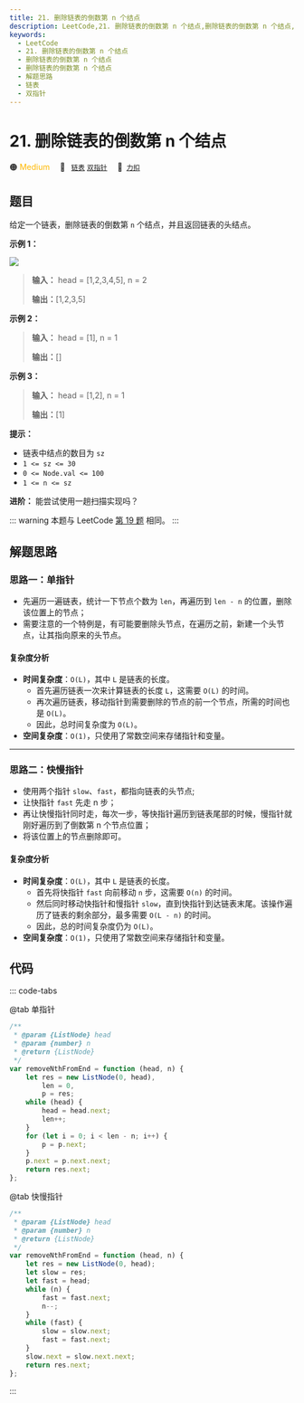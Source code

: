 ```yaml
---
title: 21. 删除链表的倒数第 n 个结点
description: LeetCode,21. 删除链表的倒数第 n 个结点,删除链表的倒数第 n 个结点,删除链表的倒数第 n 个结点,解题思路,链表,双指针
keywords:
  - LeetCode
  - 21. 删除链表的倒数第 n 个结点
  - 删除链表的倒数第 n 个结点
  - 删除链表的倒数第 n 个结点
  - 解题思路
  - 链表
  - 双指针
---
```


# 21. 删除链表的倒数第 n 个结点

🟠 <font color=#ffb800>Medium</font>&emsp; 🔖&ensp; [`链表`](/tag/linked-list.md) [`双指针`](/tag/two-pointers.md)&emsp; 🔗&ensp;[`力扣`](https://leetcode.cn/problems/SLwz0R)

## 题目

给定一个链表，删除链表的倒数第 `n` 个结点，并且返回链表的头结点。

**示例 1：**

![](https://assets.leetcode.com/uploads/2020/10/03/remove_ex1.jpg)

> **输入：** head = [1,2,3,4,5], n = 2
>
> **输出：**[1,2,3,5]

**示例 2：**

> **输入：** head = [1], n = 1
>
> **输出：**[]

**示例 3：**

> **输入：** head = [1,2], n = 1
>
> **输出：**[1]

**提示：**

- 链表中结点的数目为 `sz`
- `1 <= sz <= 30`
- `0 <= Node.val <= 100`
- `1 <= n <= sz`

**进阶：** 能尝试使用一趟扫描实现吗？

::: warning
本题与 LeetCode [第 19 题](../problem/0019.md) 相同。
:::

## 解题思路

### 思路一：单指针

- 先遍历一遍链表，统计一下节点个数为 `len`，再遍历到 `len - n` 的位置，删除该位置上的节点；
- 需要注意的一个特例是，有可能要删除头节点，在遍历之前，新建一个头节点，让其指向原来的头节点。

#### 复杂度分析

- **时间复杂度**：`O(L)`，其中 `L` 是链表的长度。
  - 首先遍历链表一次来计算链表的长度 `L`，这需要 `O(L)` 的时间。
  - 再次遍历链表，移动指针到需要删除的节点的前一个节点，所需的时间也是 `O(L)`。
  - 因此，总时间复杂度为 `O(L)`。
- **空间复杂度**：`O(1)`，只使用了常数空间来存储指针和变量。

---

### 思路二：快慢指针

- 使用两个指针 `slow`、`fast`，都指向链表的头节点;
- 让快指针 `fast` 先走 n 步；
- 再让快慢指针同时走，每次一步，等快指针遍历到链表尾部的时候，慢指针就刚好遍历到了倒数第 n 个节点位置；
- 将该位置上的节点删除即可。

#### 复杂度分析

- **时间复杂度**：`O(L)`，其中 `L` 是链表的长度。
  - 首先将快指针 `fast` 向前移动 `n` 步，这需要 `O(n)` 的时间。
  - 然后同时移动快指针和慢指针 `slow`，直到快指针到达链表末尾。该操作遍历了链表的剩余部分，最多需要 `O(L - n)` 的时间。
  - 因此，总的时间复杂度仍为 `O(L)`。
- **空间复杂度**：`O(1)`，只使用了常数空间来存储指针和变量。

## 代码

::: code-tabs

@tab 单指针

```javascript
/**
 * @param {ListNode} head
 * @param {number} n
 * @return {ListNode}
 */
var removeNthFromEnd = function (head, n) {
	let res = new ListNode(0, head),
		len = 0,
		p = res;
	while (head) {
		head = head.next;
		len++;
	}
	for (let i = 0; i < len - n; i++) {
		p = p.next;
	}
	p.next = p.next.next;
	return res.next;
};
```

@tab 快慢指针

```javascript
/**
 * @param {ListNode} head
 * @param {number} n
 * @return {ListNode}
 */
var removeNthFromEnd = function (head, n) {
	let res = new ListNode(0, head);
	let slow = res;
	let fast = head;
	while (n) {
		fast = fast.next;
		n--;
	}
	while (fast) {
		slow = slow.next;
		fast = fast.next;
	}
	slow.next = slow.next.next;
	return res.next;
};
```

:::
